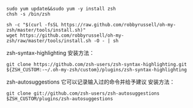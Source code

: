```
sudo yum update&&sudo yum -y install zsh
chsh -s /bin/zsh

sh -c "$(curl -fsSL https://raw.github.com/robbyrussell/oh-my-zsh/master/tools/install.sh)"
wget https://github.com/robbyrussell/oh-my-zsh/raw/master/tools/install.sh -O - | sh

```

zsh-syntax-highlighting
安装方法：

```
git clone https://github.com/zsh-users/zsh-syntax-highlighting.git ${ZSH_CUSTOM:-~/.oh-my-zsh/custom}/plugins/zsh-syntax-highlighting
```

zsh-autosuggestions
它可以记录输入过的命令并给予建议
安装方法：

```
git clone git://github.com/zsh-users/zsh-autosuggestions $ZSH_CUSTOM/plugins/zsh-autosuggestions
```

